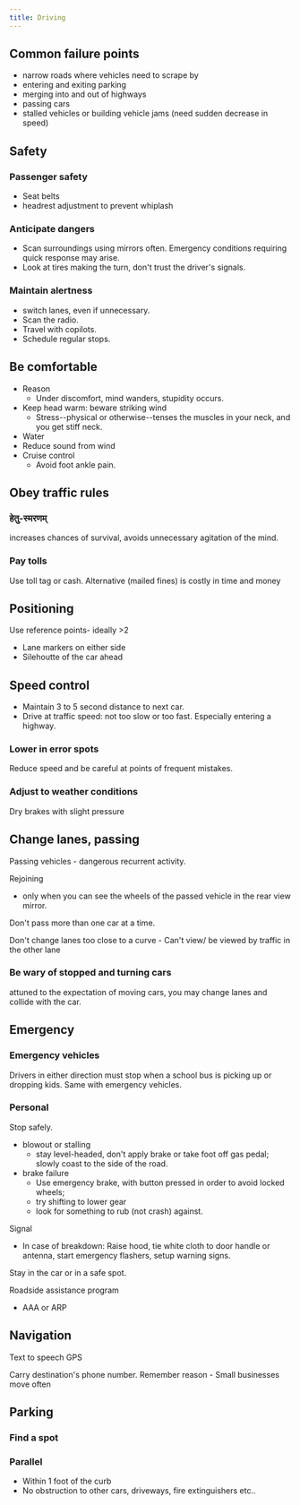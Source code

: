 ```yaml
---
title: Driving
---
```


## Common failure points
- narrow roads where vehicles need to scrape by
- entering and exiting parking
- merging into and out of highways 
- passing cars
- stalled vehicles or building vehicle jams (need sudden decrease in speed)

## Safety
### Passenger safety

- Seat belts
- headrest adjustment to prevent whiplash

### Anticipate dangers
- Scan surroundings using mirrors often. Emergency conditions requiring quick response may arise.
- Look at tires making the turn, don't trust the driver's signals.

### Maintain alertness
- switch lanes, even if unnecessary.
- Scan the radio.
- Travel with copilots.
- Schedule regular stops.

## Be comfortable

- Reason
  - Under discomfort, mind wanders, stupidity occurs.
- Keep head warm: beware striking wind
  - Stress--physical or otherwise--tenses the muscles in your neck, and you get stiff neck.
- Water
- Reduce sound from wind
- Cruise control
  - Avoid foot ankle pain.

## Obey traffic rules

### हेतु-स्मरणम्

increases chances of survival, avoids unnecessary agitation of the mind.

### Pay tolls

Use toll tag or cash. Alternative (mailed fines) is costly in time and money

## Positioning

Use reference points- ideally >2

- Lane markers on either side
- Silehoutte of the car ahead

## Speed control

- Maintain 3 to 5 second distance to next car.
- Drive at traffic speed: not too slow or too fast. Especially entering a highway.

### Lower in error spots
Reduce speed and be careful at points of frequent mistakes.

### Adjust to weather conditions
Dry brakes with slight pressure

## Change lanes, passing

Passing vehicles - dangerous recurrent activity.

Rejoining
- only when you can see the wheels of the passed vehicle in the rear view mirror.

Don't pass more than one car at a time.

Don't change lanes too close to a curve - Can't view/ be viewed by traffic in the other lane

### Be wary of stopped and turning cars

attuned to the expectation of moving cars, you may change lanes and collide with the car.

## Emergency

### Emergency vehicles

Drivers in either direction must stop when a school bus is picking up or dropping kids. Same with emergency vehicles.

### Personal

Stop safely.

- blowout or stalling
  - stay level-headed, don't apply brake or take foot off gas pedal; slowly coast to the side of the road.
- brake failure
  - Use emergency brake, with button pressed in order to avoid locked wheels;
  - try shifting to lower gear
  - look for something to rub (not crash) against.

Signal

- In case of breakdown: Raise hood, tie white cloth to door handle or antenna, start emergency flashers, setup warning signs.

Stay in the car or in a safe spot.

Roadside assistance program

- AAA or ARP

## Navigation

Text to speech GPS

Carry destination's phone number. Remember reason - Small businesses move often

## Parking

### Find a spot

### Parallel

- Within 1 foot of the curb
- No obstruction to other cars, driveways, fire extinguishers etc..
